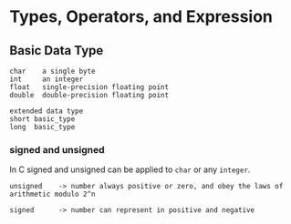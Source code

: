 # Types, Operators, and Expression

## Basic Data Type
```
char    a single byte
int     an integer
float   single-precision floating point
double  double-precision floating point

extended data type
short basic_type      
long  basic_type
```

### signed and unsigned
In C signed and unsigned can be applied to `char` or any `integer`.
```
unsigned    -> number always positive or zero, and obey the laws of arithmetic modulo 2^n

signed      -> number can represent in positive and negative
```